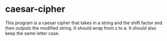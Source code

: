 # caesar-cipher
This program is a caesar cipher that takes in a string and the shift factor and then outputs the modified string.
It should wrap from z to a.
It should also keep the same letter case.
